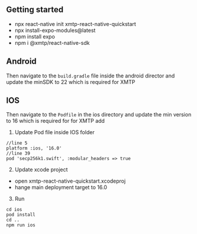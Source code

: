 ## Getting started
- npx react-native init xmtp-react-native-quickstart
- npx install-expo-modules@latest
- npm install expo
- npm i @xmtp/react-native-sdk

## Android
Then navigate to the `build.gradle` file inside the android director and update the minSDK to 22 which is required for XMTP

## IOS 
Then navigate to the `Podfile` in the ios directory and update the min version to 16 which is required for for XMTP
add 

1. Update Pod file inside IOS folder
```
//line 5
platform :ios, '16.0'
//line 39 
pod 'secp256k1.swift', :modular_headers => true
```
2. Update xcode project 
- open xmtp-react-native-quickstart.xcodeproj
- hange main deployment target to 16.0

3. Run

```
cd ios
pod install
cd ..
npm run ios
```